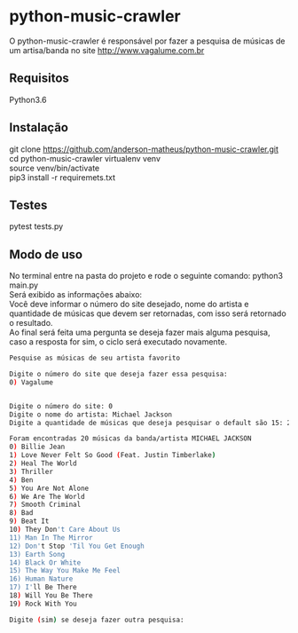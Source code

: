 # python-music-crawler
O python-music-crawler é responsável por fazer a pesquisa de músicas de um artisa/banda no site http://www.vagalume.com.br

## Requisitos
Python3.6

## Instalação

git clone https://github.com/anderson-matheus/python-music-crawler.git<br />
cd python-music-crawler
virtualenv venv<br />
source venv/bin/activate<br />
pip3 install -r requiremets.txt<br />

## Testes

pytest tests.py

## Modo de uso
No terminal entre na pasta do projeto e rode o seguinte comando: python3 main.py<br />
Será exibido as informações abaixo:<br />
Você deve informar o número do site desejado, nome do artista e quantidade de músicas que devem ser retornadas, com isso será retornado o resultado.<br />
Ao final será feita uma pergunta se deseja fazer mais alguma pesquisa, caso a resposta for sim, o ciclo será executado novamente.<br />

```bash
Pesquise as músicas de seu artista favorito

Digite o número do site que deseja fazer essa pesquisa:
0) Vagalume


Digite o número do site: 0
Digite o nome do artista: Michael Jackson
Digite a quantidade de músicas que deseja pesquisar o default são 15: 20

Foram encontradas 20 músicas da banda/artista MICHAEL JACKSON
0) Billie Jean
1) Love Never Felt So Good (Feat. Justin Timberlake)
2) Heal The World
3) Thriller
4) Ben
5) You Are Not Alone
6) We Are The World
7) Smooth Criminal
8) Bad
9) Beat It
10) They Don't Care About Us
11) Man In The Mirror
12) Don't Stop 'Til You Get Enough
13) Earth Song
14) Black Or White
15) The Way You Make Me Feel
16) Human Nature
17) I'll Be There
18) Will You Be There
19) Rock With You

Digite (sim) se deseja fazer outra pesquisa:
```
